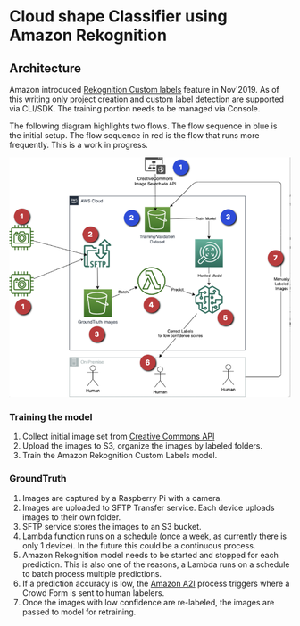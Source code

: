 # Cloud shape Classifier using Amazon Rekognition

## Architecture

Amazon introduced [Rekognition Custom labels](https://aws.amazon.com/blogs/machine-learning/announcing-amazon-rekognition-custom-labels/) feature in Nov'2019. As of this writing only project creation and custom label detection are supported via CLI/SDK. The training portion needs to be managed via Console. 

The following diagram highlights two flows. The flow sequence in blue is the initial setup. The flow sequence in red is the flow that runs more frequently. This is a work in progress.

![Architecture](../images/globe-aws-annotated.png)

### Training the model

  1. Collect initial image set from [Creative Commons API](https://api.creativecommons.engineering/v1/)
  1. Upload the images to S3, organize the images by labeled folders.
  1. Train the Amazon Rekognition Custom Labels model.

### GroundTruth

  1. Images are captured by a Raspberry Pi with a camera. 
  1. Images are uploaded to SFTP Transfer service. Each device uploads images to their own folder.
  1. SFTP service stores the images to an S3 bucket.
  1. Lambda function runs on a schedule (once a week, as currently there is only 1 device). In the future this could be a continuous process. 
  1. Amazon Rekognition model needs to be started and stopped for each prediction. This is also one of the reasons, a Lambda runs on a schedule to batch process multiple predictions. 
  1. If a prediction accuracy is low, the [Amazon A2I](https://aws.amazon.com/augmented-ai/) process triggers where a Crowd Form is sent to human labelers.
  1. Once the images with low confidence are re-labeled, the images are passed to model for retraining.
  